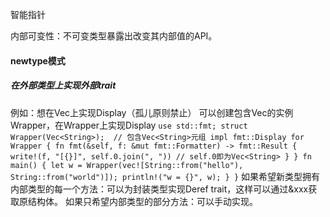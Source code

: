 智能指针

内部可变性：不可变类型暴露出改变其内部值的API。


#### newtype模式

##### 在外部类型上实现外部trait
例如：想在Vec<T>上实现Display（孤儿原则禁止）
可以创建包含Vec<T>的实例Wrapper，在Wrapper上实现Display
`
use std::fmt;
    struct Wrapper(Vec<String>);  // 包含Vec<String>元组
    impl fmt::Display for Wrapper {
        fn fmt(&self, f: &mut fmt::Formatter) -> fmt::Result {
            write!(f, "[{}]", self.0.join(", ")) // self.0即为Vec<String>
        }
    }
    fn main() {
        let w = Wrapper(vec![String::from("hello"), String::from("world")]);
        println!("w = {}", w);
    }
}
`
如果希望新类型拥有内部类型的每一个方法：可以为封装类型实现Deref trait，这样可以通过&xxx获取原结构体。
如果只希望内部类型的部分方法：可以手动实现。
